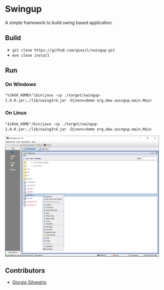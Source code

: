 # Swingup

A simple framework to build swing based application.

## Build

- `git clone https://github.com/giosil/swingup.git`
- `mvn clean install`

## Run

### On Windows

`"%JAVA_HOME%"\bin\java -cp ./target/swingup-1.0.0.jar;./lib/swing3rd.jar -Djsenv=demo org.dew.swingup.main.Main`

### On Linux

`"$JAVA_HOME"/bin/java -cp ./target/swingup-1.0.0.jar:./lib/swing3rd.jar -Djsenv=demo org.dew.swingup.main.Main`

![demo](demo.png)

## Contributors

* [Giorgio Silvestris](https://github.com/giosil)
